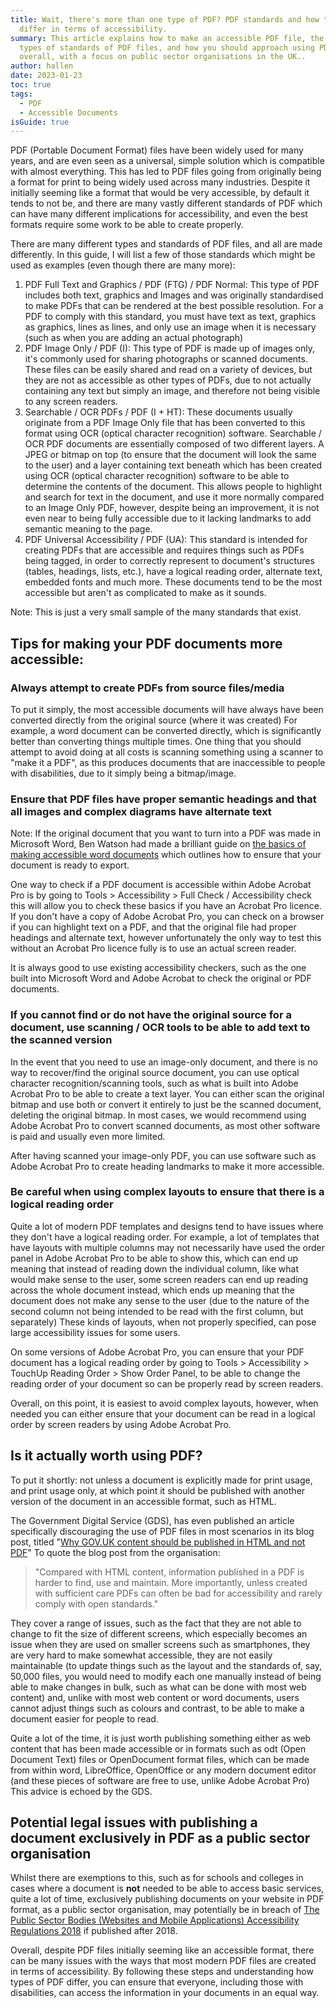 ```yaml
---
title: Wait, there's more than one type of PDF? PDF standards and how they
  differ in terms of accessibility.
summary: This article explains how to make an accessible PDF file, the different
  types of standards of PDF files, and how you should approach using PDF
  overall, with a focus on public sector organisations in the UK..
author: hallen
date: 2023-01-23
toc: true
tags:
  - PDF
  - Accessible Documents
isGuide: true
---
```

PDF (Portable Document Format) files have been widely used for many years, and are even seen as a universal, simple solution which is compatible with almost everything. This has led to PDF files going from originally being a format for print to being widely used across many industries. Despite it initially seeming like a format that would be very accessible, by default it tends to not be, and there are many vastly different standards of PDF which can have many different implications for accessibility, and even the best formats require some work to be able to create properly.

There are many different types and standards of PDF files, and all are made differently. In this guide, I will list a few of those standards which might be used as examples (even though there are many more):

1.  PDF Full Text and Graphics / PDF (FTG) / PDF Normal: This type of PDF includes both text, graphics and Images and was originally standardised to make PDFs that can be rendered at the best possible resolution. For a PDF to comply with this standard, you must have text as text, graphics as graphics, lines as lines, and only use an image when it is necessary (such as when you are adding an actual photograph)
2.  PDF Image Only / PDF (I): This type of PDF is made up of images only, it's commonly used for sharing photographs or scanned documents. These files can be easily shared and read on a variety of devices, but they are not as accessible as other types of PDFs, due to not actually containing any text but simply an image, and therefore not being visible to any screen readers.
3. Searchable / OCR PDFs / PDF (I + HT): These documents usually originate from a PDF Image Only file that has been converted to this format using OCR (optical character recognition) software. Searchable / OCR PDF documents are essentially composed of two different layers. A JPEG or bitmap on top (to ensure that the document will look the same to the user) and a layer containing text beneath which has been created using OCR (optical character recognition) software to be able to determine the contents of the document. This allows people to highlight and search for text in the document, and use it more normally compared to an Image Only PDF, however, despite being an improvement, it is not even near to being fully accessible due to it lacking landmarks to add semantic meaning to the page.
4. PDF Universal Accessibility / PDF (UA): This standard is intended for creating PDFs that are accessible and requires things such as PDFs being tagged, in order to correctly represent to document's structures (tables, headings, lists, etc.), have a logical reading order, alternate text, embedded fonts and much more. These documents tend to be the most accessible but aren't as complicated to make as it sounds.

Note: This is just a very small sample of the many standards that exist.

## Tips for making your PDF documents more accessible:
### Always attempt to create PDFs from source files/media
To put it simply, the most accessible documents will have always have been converted directly from the original source (where it was created) For example, a word document can be converted directly, which is significantly better than converting things multiple times. One thing that you should attempt to avoid doing at all costs is scanning something using a scanner to "make it a PDF", as this produces documents that are inaccessible to people with disabilities, due to it simply being a bitmap/image.

### Ensure that PDF files have proper semantic headings and that all images and complex diagrams have alternate text
Note: If the original document that you want to turn into a PDF was made in Microsoft Word, Ben Watson had made a brilliant guide on [the basics of making accessible word documents](https://www.makethingsaccessible.com/guides/accessible-document-basics/) which outlines how to ensure that your document is ready to export.

One way to check if a PDF document is accessible within Adobe Acrobat Pro is by going to Tools > Accessibility > Full Check / Accessibility check this will allow you to check these basics if you have an Acrobat Pro licence. If you don't have a copy of Adobe Acrobat Pro, you can check on a browser if you can highlight text on a PDF, and that the original file had proper headings and alternate text, however unfortunately the only way to test this without an Acrobat Pro licence fully is to use an actual screen reader.

It is always good to use existing accessibility checkers, such as the one built into Microsoft Word and Adobe Acrobat to check the original or PDF documents.

### If you cannot find or do not have the original source for a document, use scanning / OCR tools to be able to add text to the scanned version
In the event that you need to use an image-only document, and there is no way to recover/find the original source document, you can use optical character recognition/scanning tools, such as what is built into Adobe Acrobat Pro to be able to create a text layer. You can either scan the original bitmap and use both or convert it entirely to just be the scanned document, deleting the original bitmap. In most cases, we would recommend using Adobe Acrobat Pro to convert scanned documents, as most other software is paid and usually even more limited.

After having scanned your image-only PDF, you can use software such as Adobe Acrobat Pro to create heading landmarks to make it more accessible.

### Be careful when using complex layouts to ensure that there is a logical reading order
Quite a lot of modern PDF templates and designs tend to have issues where they don't have a logical reading order. For example, a lot of templates that have layouts with multiple columns may not necessarily have used the order panel in Adobe Acrobat Pro to be able to show this, which can end up meaning that instead of reading down the individual column, like what would make sense to the user, some screen readers can end up reading across the whole document instead, which ends up meaning that the document does not make any sense to the user (due to the nature of the second column not being intended to be read with the first column, but separately) These kinds of layouts, when not properly specified, can pose large accessibility issues for some users.

On some versions of Adobe Acrobat Pro, you can ensure that your PDF document has a logical reading order by going to Tools > Accessibility > TouchUp Reading Order > Show Order Panel, to be able to change the reading order of your document so can be properly read by screen readers.

Overall, on this point, it is easiest to avoid complex layouts, however, when needed you can either ensure that your document can be read in a logical order by screen readers by using Adobe Acrobat Pro.

## Is it actually worth using PDF?
To put it shortly: not unless a document is explicitly made for print usage, and print usage only, at which point it should be published with another version of the document in an accessible format, such as HTML.

The Government Digital Service (GDS), has even published an article specifically discouraging the use of PDF files in most scenarios in its blog post, titled "[Why GOV.UK content should be published in HTML and not PDF](https://gds.blog.gov.uk/2018/07/16/why-gov-uk-content-should-be-published-in-html-and-not-pdf/)" To quote the blog post from the organisation:

> "Compared with HTML content, information published in a PDF is harder to find, use and maintain. More importantly, unless created with sufficient care PDFs can often be bad for accessibility and rarely comply with open standards."

They cover a range of issues, such as the fact that they are not able to change to fit the size of different screens, which especially becomes an issue when they are used on smaller screens such as smartphones, they are very hard to make somewhat accessible, they are not easily maintainable (to update things such as the layout and the standards of, say, 50,000 files, you would need to modify each one manually instead of being able to make changes in bulk, such as what can be done with most web content) and, unlike with most web content or word documents, users cannot adjust things such as colours and contrast, to be able to make a document easier for people to read.

Quite a lot of the time, it is just worth publishing something either as web content that has been made accessible or in formats such as odt (Open Document Text) files or OpenDocument format files, which can be made from within word, LibreOffice, OpenOffice or any modern document editor (and these pieces of software are free to use, unlike Adobe Acrobat Pro) This advice is echoed by the GDS.

## Potential legal issues with publishing a document exclusively in PDF as a public sector organisation
Whilst there are exemptions to this, such as for schools and colleges in cases where a document is **not** needed to be able to access basic services, quite a lot of time, exclusively publishing documents on your website in PDF format, as a public sector organisation, may potentially be in breach of [The Public Sector Bodies (Websites and Mobile Applications) Accessibility Regulations 2018](https://www.legislation.gov.uk/uksi/2018/852/contents/made) if published after 2018.

Overall, despite PDF files initially seeming like an accessible format, there can be many issues with the ways that most modern PDF files are created in terms of accessibility. By following these steps and understanding how types of PDF differ, you can ensure that everyone, including those with disabilities, can access the information in your documents in an equal way.